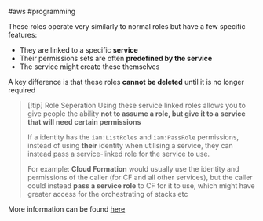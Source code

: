 #aws #programming 

These roles operate very similarly to normal roles but have a few specific features:
- They are linked to a specific **service**
- Their permissions sets are often **predefined by the service**
- The service might create these themselves

A key difference is that these roles **cannot be deleted** until it is no longer required

>[!tip] Role Seperation
>Using these service linked roles allows you to give people the ability **not to assume a role, but give it to a service that will need certain permissions**
>
>If a identity has the `iam:ListRoles` and `iam:PassRole` permissions, instead of using **their** identity when utilising a service, they can instead pass a service-linked role for the service to use.
>
>For example:
>**Cloud Formation** would usually use the identity and permissions of the caller (for CF and all other services), but the caller could instead **pass a service role** to CF for it to use, which might have greater access for the orchestrating of stacks etc



More information can be found [here](https://docs.aws.amazon.com/IAM/latest/UserGuide/id_roles_create-service-linked-role.html)